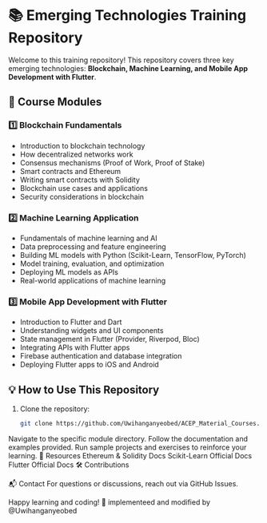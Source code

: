 # 📚 Emerging Technologies Training Repository  

Welcome to this training repository! This repository covers three key emerging technologies: **Blockchain, Machine Learning, and Mobile App Development with Flutter**.  

## 🚀 Course Modules  

### 1️⃣ Blockchain Fundamentals  
- Introduction to blockchain technology  
- How decentralized networks work  
- Consensus mechanisms (Proof of Work, Proof of Stake)  
- Smart contracts and Ethereum  
- Writing smart contracts with Solidity  
- Blockchain use cases and applications  
- Security considerations in blockchain  

### 2️⃣ Machine Learning Application  
- Fundamentals of machine learning and AI  
- Data preprocessing and feature engineering  
- Building ML models with Python (Scikit-Learn, TensorFlow, PyTorch)  
- Model training, evaluation, and optimization  
- Deploying ML models as APIs  
- Real-world applications of machine learning  

### 3️⃣ Mobile App Development with Flutter  
- Introduction to Flutter and Dart  
- Understanding widgets and UI components  
- State management in Flutter (Provider, Riverpod, Bloc)  
- Integrating APIs with Flutter apps  
- Firebase authentication and database integration  
- Deploying Flutter apps to iOS and Android  

## 💡 How to Use This Repository  
1. Clone the repository:  
   ```sh
   git clone https://github.com/Uwihanganyeobed/ACEP_Material_Courses.git
Navigate to the specific module directory.
Follow the documentation and examples provided.
Run sample projects and exercises to reinforce your learning.
🔗 Resources
Ethereum & Solidity Docs
Scikit-Learn Official Docs
Flutter Official Docs
🛠 Contributions

📬 Contact
For questions or discussions, reach out via GitHub Issues.

Happy learning and coding! 🚀
implementeed and modified by @Uwihanganyeobed







